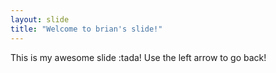 ```yaml
---
layout: slide
title: "Welcome to brian's slide!"
---
```

This is my awesome slide :tada!
Use the left arrow to go back!
